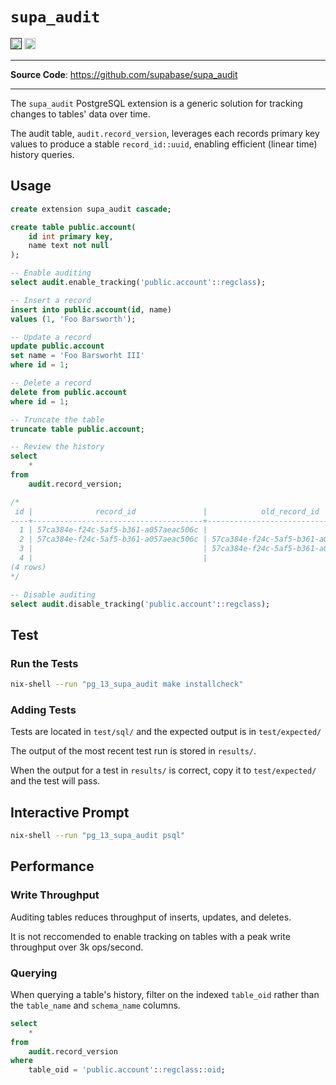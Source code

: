 # `supa_audit`

<p>
<a href=""><img src="https://img.shields.io/badge/postgresql-13+-blue.svg" alt="PostgreSQL version" height="18"></a>
<a href="https://github.com/supabase/supa_audit/actions"><img src="https://github.com/supabase/supa_audit/actions/workflows/test.yaml/badge.svg" alt="Tests" height="18"></a>

</p>

---

**Source Code**: <a href="https://github.com/supabase/supa_audit" target="_blank">https://github.com/supabase/supa_audit</a>

---

The `supa_audit` PostgreSQL extension is a generic solution for tracking changes to tables' data over time.

The audit table, `audit.record_version`, leverages each records primary key values to produce a stable `record_id::uuid`, enabling efficient (linear time) history queries.

## Usage

```sql
create extension supa_audit cascade;

create table public.account(
    id int primary key,
    name text not null
);

-- Enable auditing
select audit.enable_tracking('public.account'::regclass);

-- Insert a record
insert into public.account(id, name)
values (1, 'Foo Barsworth');

-- Update a record
update public.account
set name = 'Foo Barsworht III'
where id = 1;

-- Delete a record
delete from public.account
where id = 1;

-- Truncate the table
truncate table public.account;

-- Review the history
select
    *
from
    audit.record_version;

/*
 id |              record_id               |            old_record_id             |    op    |               ts                | table_oid | table_schema | table_name |                 record                 |             old_record
----+--------------------------------------+--------------------------------------+----------+---------------------------------+-----------+--------------+------------+----------------------------------------+------------------------------------
  1 | 57ca384e-f24c-5af5-b361-a057aeac506c |                                      | INSERT   | Thu Feb 10 17:02:25.621095 2022 |     16439 | public       | account    | {"id": 1, "name": "Foo Barsworth"}     |
  2 | 57ca384e-f24c-5af5-b361-a057aeac506c | 57ca384e-f24c-5af5-b361-a057aeac506c | UPDATE   | Thu Feb 10 17:02:25.622151 2022 |     16439 | public       | account    | {"id": 1, "name": "Foo Barsworht III"} | {"id": 1, "name": "Foo Barsworth"}
  3 |                                      | 57ca384e-f24c-5af5-b361-a057aeac506c | DELETE   | Thu Feb 10 17:02:25.622495 2022 |     16439 | public       | account    |                                        | {"id": 1, "name": "Foo Barsworth III"}
  4 |                                      |                                      | TRUNCATE | Thu Feb 10 17:02:25.622779 2022 |     16439 | public       | account    |                                        |
(4 rows)
*/

-- Disable auditing
select audit.disable_tracking('public.account'::regclass);
```

## Test

### Run the Tests

```sh
nix-shell --run "pg_13_supa_audit make installcheck"
```

### Adding Tests

Tests are located in `test/sql/` and the expected output is in `test/expected/`

The output of the most recent test run is stored in `results/`.

When the output for a test in `results/` is correct, copy it to `test/expected/` and the test will pass.

## Interactive Prompt

```sh
nix-shell --run "pg_13_supa_audit psql"
```

## Performance


### Write Throughput
Auditing tables reduces throughput of inserts, updates, and deletes.

It is not reccomended to enable tracking on tables with a peak write throughput over 3k ops/second.


### Querying

When querying a table's history, filter on the indexed `table_oid` rather than the `table_name` and `schema_name` columns.

```sql
select
    *
from
    audit.record_version
where
    table_oid = 'public.account'::regclass::oid;
```
